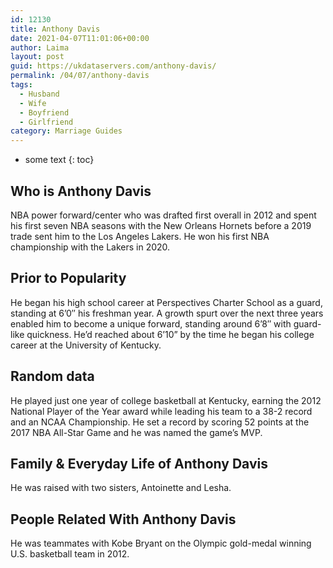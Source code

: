 ```yaml
---
id: 12130
title: Anthony Davis
date: 2021-04-07T11:01:06+00:00
author: Laima
layout: post
guid: https://ukdataservers.com/anthony-davis/
permalink: /04/07/anthony-davis
tags:
  - Husband
  - Wife
  - Boyfriend
  - Girlfriend
category: Marriage Guides
---
```


* some text
{: toc}


## Who is Anthony Davis
                  
                  
                  
NBA power forward/center who was drafted first overall in 2012 and spent his first seven NBA seasons with the New Orleans Hornets before a 2019 trade sent him to the Los Angeles Lakers. He won his first NBA championship with the Lakers in 2020. 
                  
              
            
              
            
                
                
                
## Prior to Popularity
                  
                  
                  
He began his high school career at Perspectives Charter School as a guard, standing at 6&#8217;0&#8243; his freshman year. A growth spurt over the next three years enabled him to become a unique forward, standing around 6&#8217;8&#8243; with guard-like quickness. He&#8217;d reached about 6&#8217;10&#8221; by the time he began his college career at the University of Kentucky.
                  
              
            
              
            
                
                
                
## Random data
                  
                  
                  
He played just one year of college basketball at Kentucky, earning the 2012 National Player of the Year award while leading his team to a 38-2 record and an NCAA Championship. He set a record by scoring 52 points at the 2017 NBA All-Star Game and he was named the game&#8217;s MVP. 
                  
              
            
              
            
                
                
                
## Family & Everyday Life of Anthony Davis
                  
                  
                  
He was raised with two sisters, Antoinette and Lesha. 
                  
              
            
              
            
                
                
                
## People Related With Anthony Davis
                  
                  
                  
He was teammates with Kobe Bryant on the Olympic gold-medal winning U.S. basketball team in 2012.
                  
              
            
              
            
                
              
            
              
              
            
            
              
            
          
          
          